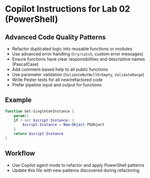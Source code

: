 
# Copilot Instructions for Lab 02 (PowerShell)

## Advanced Code Quality Patterns
- Refactor duplicated logic into reusable functions or modules
- Use advanced error handling (`try/catch`, custom error messages)
- Ensure functions have clear responsibilities and descriptive names (PascalCase)
- Add comment-based help to all public functions
- Use parameter validation (`ValidateNotNullOrEmpty`, `ValidateRange`)
- Write Pester tests for all new/refactored code
- Prefer pipeline input and output for functions

## Example
```powershell
function Get-SingletonInstance {
    param()
    if (-not $script:Instance) {
        $script:Instance = New-Object PSObject
    }
    return $script:Instance
}
```

## Workflow
- Use Copilot agent mode to refactor and apply PowerShell patterns
- Update this file with new patterns discovered during refactoring
